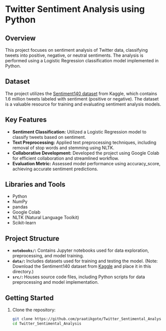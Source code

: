 # Twitter Sentiment Analysis using Python

## Overview
This project focuses on sentiment analysis of Twitter data, classifying tweets into positive, negative, or neutral sentiments. The analysis is performed using a Logistic Regression classification model implemented in Python.

## Dataset
The project utilizes the [Sentiment140 dataset](https://www.kaggle.com/datasets/kazanova/sentiment140) from Kaggle, which contains 1.6 million tweets labeled with sentiment (positive or negative). The dataset is a valuable resource for training and evaluating sentiment analysis models.

## Key Features
- **Sentiment Classification:** Utilized a Logistic Regression model to classify tweets based on sentiment.
- **Text Preprocessing:** Applied text preprocessing techniques, including removal of stop words and stemming using NLTK.
- **Collaborative Development:** Developed the project using Google Colab for efficient collaboration and streamlined workflow.
- **Evaluation Metric:** Assessed model performance using accuracy_score, achieving accurate sentiment predictions.

## Libraries and Tools
- Python
- NumPy
- pandas
- Google Colab
- NLTK (Natural Language Toolkit)
- Scikit-learn

## Project Structure
- **`notebooks/`:** Contains Jupyter notebooks used for data exploration, preprocessing, and model training.
- **`data/`:** Includes datasets used for training and testing the model. (Note: Download the Sentiment140 dataset from [Kaggle](https://www.kaggle.com/datasets/kazanova/sentiment140) and place it in this directory.)
- **`src/`:** Houses source code files, including Python scripts for data preprocessing and model implementation.

## Getting Started
1. Clone the repository:
   ```bash
   git clone https://github.com/praatikgote/Twitter_Sentimental_Analysis.git
   cd Twitter_Sentimental_Analysis
